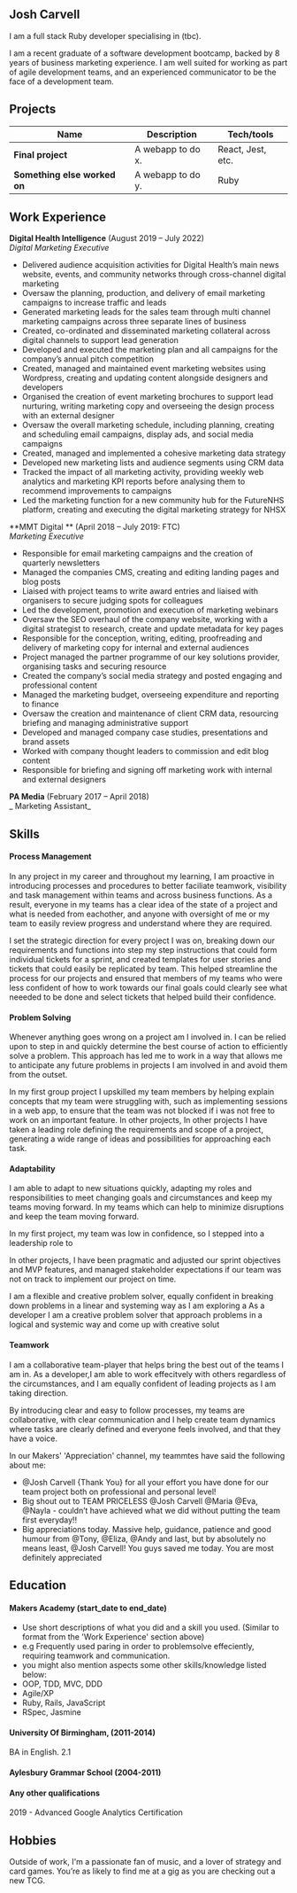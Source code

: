 ## Josh Carvell


I am a full stack Ruby developer specialising in (tbc).

I am a recent graduate of a software development bootcamp, backed by 8 years of business marketing experience. I am well suited for working as part of agile development teams, and an experienced  communicator to be the face of a development team. 


## Projects

| Name                         | Description       | Tech/tools        |
| ---------------------------- | ----------------- | ----------------- |
| **Final project**            | A webapp to do x. | React, Jest, etc. |
| **Something else worked on** | A webapp to do y. | Ruby              |

## Work Experience

**Digital Health Intelligence** (August 2019 – July 2022)   
_Digital Marketing Executive_

* Delivered audience acquisition activities for Digital Health’s main news website, events, and community networks through cross-channel digital marketing
* Oversaw the planning, production, and delivery of email marketing campaigns to increase traffic and leads
* Generated marketing leads for the sales team through multi channel marketing campaigns across three separate lines of business
* Created, co-ordinated and disseminated marketing collateral across digital channels to support lead generation
* Developed and executed  the marketing plan and all campaigns for the company’s annual pitch competition
* Created, managed and maintained event marketing websites using Wordpress, creating and updating content alongside designers and developers
* Organised the creation of event marketing brochures to support lead nurturing, writing marketing copy and overseeing the design process with an external designer
* Oversaw the overall marketing schedule, including planning, creating and scheduling email campaigns, display ads, and social media campaigns
* Created, managed and implemented a cohesive marketing data strategy
* Developed new marketing lists and audience segments using CRM data
* Tracked the impact of all marketing activity, providing weekly web analytics and marketing KPI reports before analysing them to recommend improvements to campaigns
* Led the marketing function for a new community hub for the FutureNHS platform, creating and executing the digital marketing strategy for NHSX


**MMT Digital ** (April 2018 – July 2019: FTC)  
_Marketing Executive_

* Responsible for email marketing campaigns and the creation of quarterly newsletters 
* Managed the companies CMS, creating and editing landing pages and blog posts 
* Liaised with project teams to write award entries and liaised with organisers to secure judging spots for colleagues
* Led the development, promotion and execution of marketing webinars
* Oversaw the SEO overhaul of the company website, working with a digital strategist to research, create and update metadata for key pages
* Responsible for the conception, writing, editing, proofreading and delivery of marketing copy for internal and external audiences
* Project managed the partner programme of our key solutions provider, organising tasks and securing resource  
* Created the company’s social media strategy and posted engaging and professional content
* Managed the marketing budget, overseeing expenditure and reporting to finance
* Oversaw the creation and maintenance of client CRM data, resourcing briefing and managing administrative support 
* Developed and managed company case studies, presentations and brand assets 
* Worked with company thought leaders to commission and edit blog content
* Responsible for briefing and signing off marketing work with internal and external designers 

**PA Media** (February 2017 – April 2018)  
_ Marketing Assistant_


## Skills

#### Process Management


In any project in my career and throughout my learning, I am proactive in introducing processes and procedures to better faciliate teamwork, visibility and task management within teams and across business functions. As a result, everyone in my teams has a clear idea of the state of a project and what is needed from eachother, and anyone with oversight of me or my team to easily review progress and understand where they are required. 

I set the strategic direction for every project I was on, breaking down our requirements and functions into step my step instructions that could form individual tickets for a sprint, and created templates for user stories and tickets that could easily be replicated by team. This helped streamline the process for our projects and ensured that members of my teams who were less confident of how to work towards our final goals could clearly see what neeeded to be done and select tickets that helped build their confidence.

#### Problem Solving 

Whenever anything goes wrong on a project am I involved in. I can be relied upon to step in and quickly determine the best course of action to efficiently solve a problem. This approach has led me to work in a way that allows me to anticipate any future problems in projects I am involved in and avoid them from the outset.

In my first group project I upskilled my team members by helping explain concepts that my team were struggling with, such as implementing sessions in a web app, to ensure that the team was not blocked if i was not free to work on an important feature. In other projects, In other projects I have taken a leading role defining the requirements and scope of a project, generating a wide range of ideas and possibilities for approaching each task. 


#### Adaptability

I am able to adapt to new situations quickly, adapting my roles and responsibilities to meet changing goals and circumstances and keep my teams moving forward. In my teams which can help to minimize disruptions and keep the team moving forward.

In my first project, my team was low in confidence, so I stepped into a leadership role to 

In other projects, I have been pragmatic and adjusted our sprint objectives and MVP features, and managed stakeholder expectations if our team was not on track to implement our project on time. 


I am a flexible and creative problem solver, equally confident in breaking down problems in a linear and systeming way as I am exploring a 
As a developer I am a creative problem solver that approach problems in a logical and systemic way and come up with creative solut



#### Teamwork

I am a collaborative team-player that helps bring the best out of the teams I am in. As a developer,I am able to work effecitvely with others regardless of the circumstances, and I am equally confident of leading projects as I am taking direction. 

By introducing clear and easy to follow processes, my teams are collaborative, with clear communication and I help create team dynamics where tasks are clearly defined and everyone feels involved, and that they have a voice. 

In our Makers' 'Appreciation' channel, my teammtes have said the following about me:

* @Josh Carvell {Thank You} for all your effort you have done for our team project both on professional and personal level!
* Big shout out to TEAM PRICELESS @Josh Carvell @Maria @Eva, @Nayla - couldn’t have achieved what we did without putting the team first everyday!!
* Big appreciations today. Massive help, guidance, patience and good humour from @Tony, @Eliza, @Andy and last, but by absolutely no means least, @Josh Carvell! You guys saved me today. You are most definitely appreciated 

## Education

#### Makers Academy (start_date to end_date)
- Use short descriptions of what you did and a skill you used. (Similar to format from the 'Work Experience' section above)
- e.g Frequently used paring in order to problemsolve effeciently, requiring teamwork and communication.
- you might also mention aspects some other skills/knowledge listed below: 
- OOP, TDD, MVC, DDD
- Agile/XP
- Ruby, Rails, JavaScript
- RSpec, Jasmine

#### University Of Birmingham, (2011-2014)

BA in English. 2.1 

#### Aylesbury Grammar School (2004-2011)


#### Any other qualifications

2019 - Advanced Google Analytics Certification 

## Hobbies

Outside of work, I'm a passionate fan of music, and a lover of strategy and card games. You’re as likely to find me at a gig as you are checking out a new TCG. 
